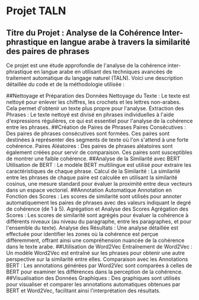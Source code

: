 # Projet TALN

## Titre du Projet : Analyse de la Cohérence Inter-phrastique en langue arabe à travers la similarité des paires de phrases


Ce projet est une étude approfondie de l'analyse de la cohérence inter-phrastique en langue arabe en utilisant des techniques avancées de traitement automatique du langage naturel (TALN). Voici une description détaillée du code et de la méthodologie utilisée :

##Nettoyage et Préparation des Données
Nettoyage du Texte : Le texte est nettoyé pour enlever les chiffres, les crochets et les lettres non-arabes. Cela permet d'obtenir un texte plus propre pour l'analyse.
Extraction des Phrases : Le texte nettoyé est divisé en phrases individuelles à l'aide d'expressions régulières, ce qui est essentiel pour l'analyse de la cohérence entre les phrases.
##Création de Paires de Phrases
Paires Consécutives : Des paires de phrases consécutives sont formées. Ces paires sont destinées à représenter des segments de texte où l'on s'attend à une forte cohérence.
Paires Aléatoires : Des paires de phrases aléatoires sont également créées pour servir de comparaison. Ces paires sont susceptibles de montrer une faible cohérence.
##Analyse de la Similarité avec BERT
Utilisation de BERT : Le modèle BERT multilingue est utilisé pour extraire les caractéristiques de chaque phrase.
Calcul de la Similarité : La similarité entre les phrases de chaque paire est calculée en utilisant la similarité cosinus, une mesure standard pour évaluer la proximité entre deux vecteurs dans un espace vectoriel.
##Annotation Automatique
Annotation en Fonction des Scores : Les scores de similarité sont utilisés pour annoter automatiquement les paires de phrases avec des valeurs indiquant le degré de cohérence (de 1 à 5).
Agrégation et Analyse des Scores
Agrégation des Scores : Les scores de similarité sont agrégés pour évaluer la cohérence à différents niveaux (au niveau du paragraphe, entre les paragraphes, et pour l'ensemble du texte).
Analyse des Résultats : Une analyse détaillée est effectuée pour identifier les zones où la cohérence est perçue différemment, offrant ainsi une compréhension nuancée de la cohérence dans le texte arabe.
##Utilisation de Word2Vec
Entraînement de Word2Vec : Un modèle Word2Vec est entraîné sur les phrases pour obtenir une autre perspective sur la similarité entre elles.
Comparaison avec les Annotations BERT : Les annotations générées par Word2Vec sont comparées à celles de BERT pour examiner les différences dans la perception de la cohérence.
##Visualisation des Données
Graphiques : Des graphiques sont utilisés pour visualiser et comparer les annotations automatiques obtenues par BERT et Word2Vec, facilitant ainsi l'interprétation des résultats.
